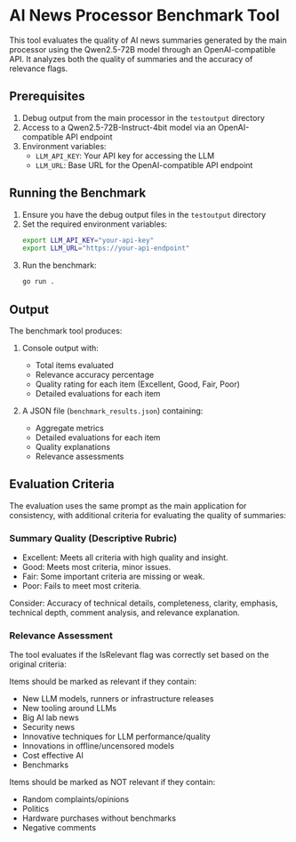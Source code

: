 # AI News Processor Benchmark Tool

This tool evaluates the quality of AI news summaries generated by the main processor using the Qwen2.5-72B model through an OpenAI-compatible API. It analyzes both the quality of summaries and the accuracy of relevance flags.

## Prerequisites

1. Debug output from the main processor in the `testoutput` directory
2. Access to a Qwen2.5-72B-Instruct-4bit model via an OpenAI-compatible API endpoint
3. Environment variables:
   - `LLM_API_KEY`: Your API key for accessing the LLM
   - `LLM_URL`: Base URL for the OpenAI-compatible API endpoint

## Running the Benchmark

1. Ensure you have the debug output files in the `testoutput` directory
2. Set the required environment variables:
   ```bash
   export LLM_API_KEY="your-api-key"
   export LLM_URL="https://your-api-endpoint"
   ```
3. Run the benchmark:
   ```bash
   go run .
   ```

## Output

The benchmark tool produces:

1. Console output with:
   - Total items evaluated
   - Relevance accuracy percentage
   - Quality rating for each item (Excellent, Good, Fair, Poor)
   - Detailed evaluations for each item

2. A JSON file (`benchmark_results.json`) containing:
   - Aggregate metrics
   - Detailed evaluations for each item
   - Quality explanations
   - Relevance assessments

## Evaluation Criteria

The evaluation uses the same prompt as the main application for consistency, with additional criteria for evaluating the quality of summaries:

### Summary Quality (Descriptive Rubric)
- Excellent: Meets all criteria with high quality and insight.
- Good: Meets most criteria, minor issues.
- Fair: Some important criteria are missing or weak.
- Poor: Fails to meet most criteria.

Consider: Accuracy of technical details, completeness, clarity, emphasis, technical depth, comment analysis, and relevance explanation.

### Relevance Assessment
The tool evaluates if the IsRelevant flag was correctly set based on the original criteria:

Items should be marked as relevant if they contain:
- New LLM models, runners or infrastructure releases
- New tooling around LLMs
- Big AI lab news
- Security news
- Innovative techniques for LLM performance/quality
- Innovations in offline/uncensored models
- Cost effective AI
- Benchmarks

Items should be marked as NOT relevant if they contain:
- Random complaints/opinions
- Politics
- Hardware purchases without benchmarks
- Negative comments 